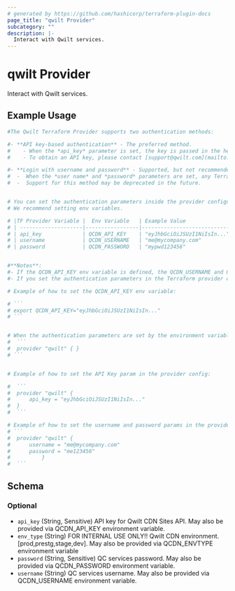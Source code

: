 ```yaml
---
# generated by https://github.com/hashicorp/terraform-plugin-docs
page_title: "qwilt Provider"
subcategory: ""
description: |-
  Interact with Qwilt services.
---
```


# qwilt Provider

Interact with Qwilt services.

## Example Usage

```terraform
#The Qwilt Terraform Provider supports two authentication methods:

#- **API key-based authentication** - The preferred method.
#    - When the *api_key* parameter is set, the key is passed in the header of each API call to authenticate the request. 
#    - To obtain an API key, please contact [support@qwilt.com](mailto:support@qwilt.com?subject=Request%20for%20Qwilt%20API%20Key). 

#- **Login with username and password** - Supported, but not recommended. 
#  -  When the *user name* and *password* parameters are set, any Terraform command (apply, refresh, plan, etc.)  triggers the [Qwilt Login API](https://api-docs.qwilt.cqloud.com/docs/authentication) to generate the required cqloud access token. 
#  -  Support for this method may be deprecated in the future.


# You can set the authentication parameters inside the provider configuration or as environment variables. 
# We recommend setting env variables.

# |TF Provider Variable |  Env Variable   | Example Value               |
# | --------------------|-----------------|-----------------------------|
# | api_key             | QCDN_API_KEY    | "eyJhbGciOiJSUzI1NiIsIn..." |
# | username            | QCDN_USERNAME   | "me@mycompany.com"          |
# | password            | QCDN_PASSWORD   | "mypwd123456"               |


#**Notes**:
#- If the QCDN_API_KEY env variable is defined, the QCDN_USERNAME and QCDN_PASSWORD env variables are ignored. 
#- If you set the authentication parameters in the Terraform provider configuration, you can define *either* the api_key *or*  the username and password. 

# Example of how to set the QCDN_API_KEY env variable:

# ```
# export QCDN_API_KEY="eyJhbGciOiJSUzI1NiIsIn..."
# ```


# When the authentication parameters are set by the environment variables, the provider config looks like this:
#  ```
#  provider "qwilt" { }
# ```


# Example of how to set the API Key param in the provider config:

#  ```
#  provider "qwilt" {
#      api_key = "eyJhbGciOiJSUzI1NiIsIn..."
#  }
#  ```

# Example of how to set the username and password params in the provider config:
# ```
#  provider "qwilt" {
#      username = "me@mycompany.com"    
#      password = "me123456"
#          }
#  ```
```

<!-- schema generated by tfplugindocs -->
## Schema

### Optional

- `api_key` (String, Sensitive) API key for Qwilt CDN Sites API. May also be provided via QCDN_API_KEY environment variable.
- `env_type` (String) FOR INTERNAL USE ONLY!! Qwilt CDN environment. [prod,prestg,stage,dev]. May also be provided via QCDN_ENVTYPE environment variable
- `password` (String, Sensitive) QC services password. May also be provided via QCDN_PASSWORD environment variable.
- `username` (String) QC services username.  May also be provided via QCDN_USERNAME environment variable.
